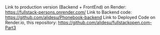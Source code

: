 Link to production version (Backend + FrontEnd) on Render: https://fullstack-persons.onrender.com/
Link to Backend code: https://github.com/alidesu/Phonebook-backend
Link to Deployed Code on Render.io, this repository: https://github.com/alidesu/fullstackopen.com-Part3
